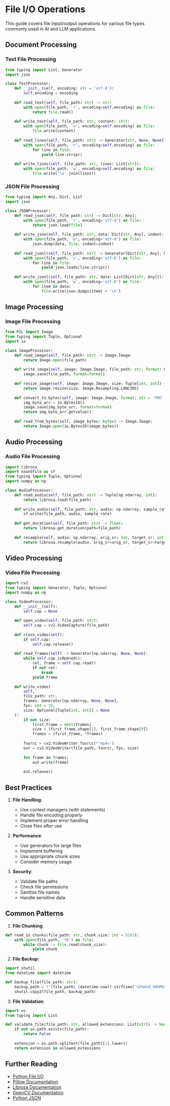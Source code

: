 # File I/O Operations

This guide covers file input/output operations for various file types commonly used in AI and LLM applications.

## Document Processing

### Text File Processing
```python
from typing import List, Generator
import json

class TextProcessor:
    def __init__(self, encoding: str = 'utf-8'):
        self.encoding = encoding
    
    def read_text(self, file_path: str) -> str:
        with open(file_path, 'r', encoding=self.encoding) as file:
            return file.read()
    
    def write_text(self, file_path: str, content: str):
        with open(file_path, 'w', encoding=self.encoding) as file:
            file.write(content)
    
    def read_lines(self, file_path: str) -> Generator[str, None, None]:
        with open(file_path, 'r', encoding=self.encoding) as file:
            for line in file:
                yield line.strip()
    
    def write_lines(self, file_path: str, lines: List[str]):
        with open(file_path, 'w', encoding=self.encoding) as file:
            file.write('\n'.join(lines))
```

### JSON File Processing
```python
from typing import Any, Dict, List
import json

class JSONProcessor:
    def read_json(self, file_path: str) -> Dict[str, Any]:
        with open(file_path, 'r', encoding='utf-8') as file:
            return json.load(file)
    
    def write_json(self, file_path: str, data: Dict[str, Any], indent: int = 4):
        with open(file_path, 'w', encoding='utf-8') as file:
            json.dump(data, file, indent=indent)
    
    def read_jsonl(self, file_path: str) -> Generator[Dict[str, Any], None, None]:
        with open(file_path, 'r', encoding='utf-8') as file:
            for line in file:
                yield json.loads(line.strip())
    
    def write_jsonl(self, file_path: str, data: List[Dict[str, Any]]):
        with open(file_path, 'w', encoding='utf-8') as file:
            for item in data:
                file.write(json.dumps(item) + '\n')
```

## Image Processing

### Image File Processing
```python
from PIL import Image
from typing import Tuple, Optional
import io

class ImageProcessor:
    def read_image(self, file_path: str) -> Image.Image:
        return Image.open(file_path)
    
    def write_image(self, image: Image.Image, file_path: str, format: Optional[str] = None):
        image.save(file_path, format=format)
    
    def resize_image(self, image: Image.Image, size: Tuple[int, int]) -> Image.Image:
        return image.resize(size, Image.Resampling.LANCZOS)
    
    def convert_to_bytes(self, image: Image.Image, format: str = 'PNG') -> bytes:
        img_byte_arr = io.BytesIO()
        image.save(img_byte_arr, format=format)
        return img_byte_arr.getvalue()
    
    def read_from_bytes(self, image_bytes: bytes) -> Image.Image:
        return Image.open(io.BytesIO(image_bytes))
```

## Audio Processing

### Audio File Processing
```python
import librosa
import soundfile as sf
from typing import Tuple, Optional
import numpy as np

class AudioProcessor:
    def read_audio(self, file_path: str) -> Tuple[np.ndarray, int]:
        return librosa.load(file_path)
    
    def write_audio(self, file_path: str, audio: np.ndarray, sample_rate: int):
        sf.write(file_path, audio, sample_rate)
    
    def get_duration(self, file_path: str) -> float:
        return librosa.get_duration(path=file_path)
    
    def resample(self, audio: np.ndarray, orig_sr: int, target_sr: int) -> np.ndarray:
        return librosa.resample(audio, orig_sr=orig_sr, target_sr=target_sr)
```

## Video Processing

### Video File Processing
```python
import cv2
from typing import Generator, Tuple, Optional
import numpy as np

class VideoProcessor:
    def __init__(self):
        self.cap = None
    
    def open_video(self, file_path: str):
        self.cap = cv2.VideoCapture(file_path)
    
    def close_video(self):
        if self.cap:
            self.cap.release()
    
    def read_frames(self) -> Generator[np.ndarray, None, None]:
        while self.cap.isOpened():
            ret, frame = self.cap.read()
            if not ret:
                break
            yield frame
    
    def write_video(
        self,
        file_path: str,
        frames: Generator[np.ndarray, None, None],
        fps: int = 30,
        size: Optional[Tuple[int, int]] = None
    ):
        if not size:
            first_frame = next(frames)
            size = (first_frame.shape[1], first_frame.shape[0])
            frames = (first_frame, *frames)
        
        fourcc = cv2.VideoWriter_fourcc(*'mp4v')
        out = cv2.VideoWriter(file_path, fourcc, fps, size)
        
        for frame in frames:
            out.write(frame)
        
        out.release()
```

## Best Practices

1. **File Handling**:
   - Use context managers (with statements)
   - Handle file encoding properly
   - Implement proper error handling
   - Close files after use

2. **Performance**:
   - Use generators for large files
   - Implement buffering
   - Use appropriate chunk sizes
   - Consider memory usage

3. **Security**:
   - Validate file paths
   - Check file permissions
   - Sanitize file names
   - Handle sensitive data

## Common Patterns

1. **File Chunking**:
```python
def read_in_chunks(file_path: str, chunk_size: int = 8192):
    with open(file_path, 'rb') as file:
        while chunk := file.read(chunk_size):
            yield chunk
```

2. **File Backup**:
```python
import shutil
from datetime import datetime

def backup_file(file_path: str):
    backup_path = f"{file_path}.{datetime.now().strftime('%Y%m%d_%H%M%S')}.bak"
    shutil.copy2(file_path, backup_path)
```

3. **File Validation**:
```python
import os
from typing import List

def validate_file(file_path: str, allowed_extensions: List[str]) -> bool:
    if not os.path.exists(file_path):
        return False
    
    extension = os.path.splitext(file_path)[1].lower()
    return extension in allowed_extensions
```

## Further Reading

- [Python File I/O](https://docs.python.org/3/tutorial/inputoutput.html#reading-and-writing-files)
- [Pillow Documentation](https://pillow.readthedocs.io/)
- [Librosa Documentation](https://librosa.org/doc/latest/index.html)
- [OpenCV Documentation](https://docs.opencv.org/)
- [Python JSON](https://docs.python.org/3/library/json.html) 